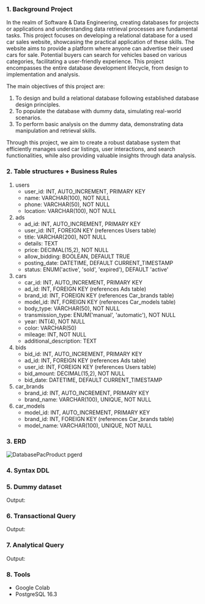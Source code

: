 ### 1.	Background Project
In the realm of Software & Data Engineering, creating databases for projects or applications and understanding data retrieval processes are fundamental tasks. This project focuses on developing a relational database for a used car sales website, showcasing the practical application of these skills.
The website aims to provide a platform where anyone can advertise their used cars for sale. Potential buyers can search for vehicles based on various categories, facilitating a user-friendly experience. This project encompasses the entire database development lifecycle, from design to implementation and analysis.

The main objectives of this project are:
1. To design and build a relational database following established database design principles.
2. To populate the database with dummy data, simulating real-world scenarios.
3. To perform basic analysis on the dummy data, demonstrating data manipulation and retrieval skills.

Through this project, we aim to create a robust database system that efficiently manages used car listings, user interactions, and search functionalities, while also providing valuable insights through data analysis.

### 2.	Table structures + Business Rules
1. users 
   - user_id: INT, AUTO_INCREMENT, PRIMARY KEY
   - name: VARCHAR(100), NOT NULL
   - phone: VARCHAR(50), NOT NULL
   - location: VARCHAR(100), NOT NULL
2. ads 
   - ad_id: INT, AUTO_INCREMENT, PRIMARY KEY
   - user_id: INT, FOREIGN KEY (references Users table)
   - title: VARCHAR(200), NOT NULL
   - details: TEXT
   - price: DECIMAL(15,2), NOT NULL
   - allow_bidding: BOOLEAN, DEFAULT TRUE
   - posting_date: DATETIME, DEFAULT CURRENT_TIMESTAMP
   - status: ENUM('active', 'sold', 'expired'), DEFAULT 'active'
3. cars 
   - car_id: INT, AUTO_INCREMENT, PRIMARY KEY
   - ad_id: INT, FOREIGN KEY (references Ads table)
   - brand_id: INT, FOREIGN KEY (references Car_brands table)
   - model_id: INT, FOREIGN KEY (references Car_models table)
   - body_type: VARCHAR(50), NOT NULL
   - transmission_type: ENUM('manual', 'automatic'), NOT NULL
   - year: INT(4), NOT NULL
   - color: VARCHAR(50)
   - mileage: INT, NOT NULL
   - additional_description: TEXT
4. bids 
   - bid_id: INT, AUTO_INCREMENT, PRIMARY KEY
   - ad_id: INT, FOREIGN KEY (references Ads table)
   - user_id: INT, FOREIGN KEY (references Users table)
   - bid_amount: DECIMAL(15,2), NOT NULL
   - bid_date: DATETIME, DEFAULT CURRENT_TIMESTAMP
5. car_brands 
   - brand_id: INT, AUTO_INCREMENT, PRIMARY KEY
   - brand_name: VARCHAR(100), UNIQUE, NOT NULL
6. car_models 
   - model_id: INT, AUTO_INCREMENT, PRIMARY KEY
   - brand_id: INT, FOREIGN KEY (references Car_brands table)
   - model_name: VARCHAR(100), UNIQUE, NOT NULL

### 3.	ERD
![DatabasePacProduct pgerd](https://github.com/srhoct/Database-System-Development/assets/157806775/fb876d7e-3a19-44f9-a4b1-80a7d1d7b0bd)

### 4. 	Syntax DDL


### 5.	Dummy dataset

Output:

### 6.	Transactional Query

Output:

### 7.	Analytical Query

Output:

### 8.	Tools
- Google Colab
- PostgreSQL 16.3
